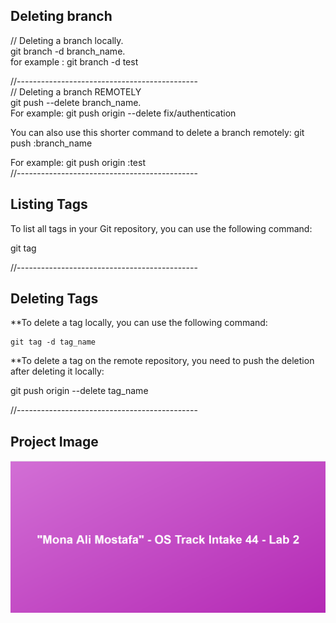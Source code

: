## Deleting branch  
  
// Deleting a branch locally.  
git branch -d branch_name.  
for example : git branch -d test  

//---------------------------------------------  
// Deleting a branch REMOTELY  
git push <remote> --delete branch_name.  
For example: git push origin --delete fix/authentication  
  
You can also use this shorter command to delete a branch remotely: git push <remote> :branch_name 

For example: git push origin :test  
//---------------------------------------------  
## Listing Tags    

To list all tags in your Git repository, you can use the following command:    
  
git tag  
  
//---------------------------------------------    
## Deleting Tags  
  
**To delete a tag locally, you can use the following command:  
    
    git tag -d tag_name
    
  **To delete a tag on the remote repository, you need to push the deletion after deleting it locally:  

   git push origin --delete tag_name  
   
//---------------------------------------------    

## Project Image

![Image Alt Text](index.PNG)



  
